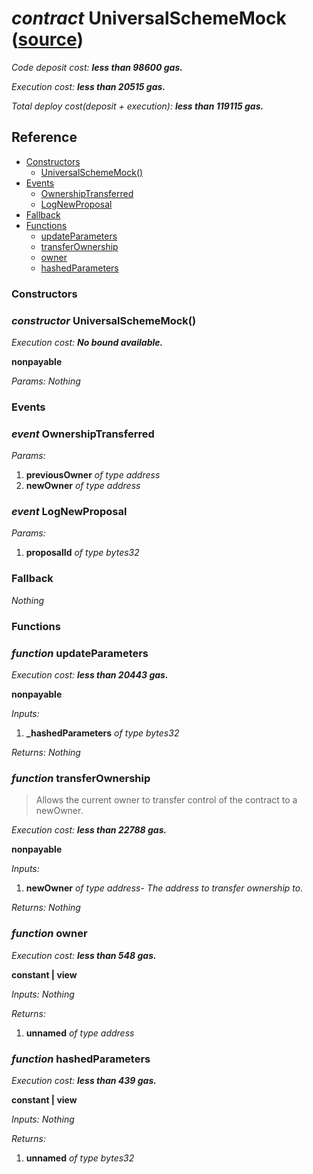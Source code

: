 # *contract* UniversalSchemeMock ([source](https://github.com/daostack/daostack/tree/master/./contracts/test/UniversalSchemeMock.sol))
*Code deposit cost: **less than 98600 gas.***

*Execution cost: **less than 20515 gas.***

*Total deploy cost(deposit + execution): **less than 119115 gas.***

> 

## Reference
- [Constructors](#constructors)
    - [UniversalSchemeMock()](#constructor-universalschememock)
- [Events](#events)
    - [OwnershipTransferred](#event-ownershiptransferred)
    - [LogNewProposal](#event-lognewproposal)
- [Fallback](#fallback)
- [Functions](#functions)
    - [updateParameters](#function-updateparameters)
    - [transferOwnership](#function-transferownership)
    - [owner](#function-owner)
    - [hashedParameters](#function-hashedparameters)
### Constructors
### *constructor* UniversalSchemeMock()

*Execution cost: **No bound available.***

**nonpayable**

*Params:*
*Nothing*


### Events
### *event* OwnershipTransferred
*Params:*
1. **previousOwner** *of type address*
2. **newOwner** *of type address*


### *event* LogNewProposal
*Params:*
1. **proposalId** *of type bytes32*


### Fallback
*Nothing*
### Functions
### *function* updateParameters

*Execution cost: **less than 20443 gas.***

**nonpayable**

*Inputs:*
1. **_hashedParameters** *of type bytes32*

*Returns:*
*Nothing*


### *function* transferOwnership
> Allows the current owner to transfer control of the contract to a newOwner.

*Execution cost: **less than 22788 gas.***

**nonpayable**

*Inputs:*
1. **newOwner** *of type address- The address to transfer ownership to.*

*Returns:*
*Nothing*


### *function* owner

*Execution cost: **less than 548 gas.***

**constant | view**

*Inputs:*
*Nothing*

*Returns:*
1. **unnamed** *of type address*


### *function* hashedParameters

*Execution cost: **less than 439 gas.***

**constant | view**

*Inputs:*
*Nothing*

*Returns:*
1. **unnamed** *of type bytes32*


